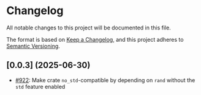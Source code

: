 # Changelog

All notable changes to this project will be documented in this file.

The format is based on [Keep a Changelog](https://keepachangelog.com/en/1.1.0/),
and this project adheres to [Semantic Versioning](https://semver.org/spec/v2.0.0.html).

## [0.0.3] (2025-06-30)

- [#922](https://github.com/cryspen/libcrux/pull/922): Make crate `no_std`-compatible by depending on `rand` without the `std` feature enabled
